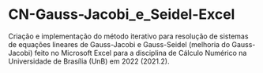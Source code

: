 # CN-Gauss-Jacobi_e_Seidel-Excel
Criação e implementação do método iterativo para resolução de sistemas de equações lineares de Gauss-Jacobi e Gauss-Seidel (melhoria do Gauss-Jacobi) feito no Microsoft Excel para a disciplina de Cálculo Numérico na Universidade de Brasília (UnB) em 2022 (2021.2).
